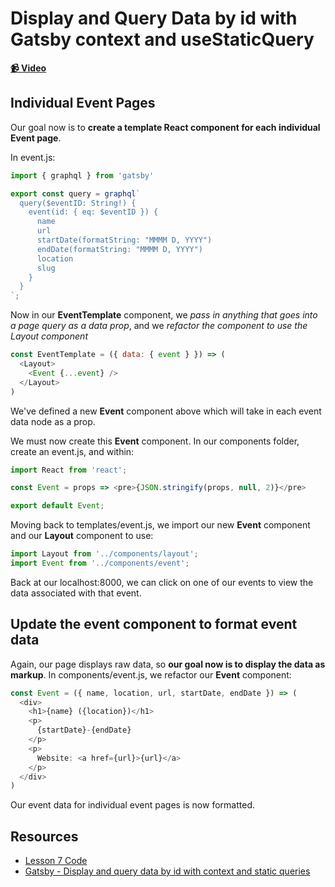 # Display and Query Data by id with Gatsby context and useStaticQuery

**[📹 Video](https://egghead.io/lessons/gatsby-display-and-query-data-by-id-with-gatsby-context-and-usestaticquery)**

## Individual Event Pages
Our goal now is to **create a template React component for each individual Event page**.

In event.js:
```javascript
import { graphql } from 'gatsby'

export const query = graphql`
  query($eventID: String!) {
    event(id: { eq: $eventID }) {
      name
      url
      startDate(formatString: "MMMM D, YYYY")
      endDate(formatString: "MMMM D, YYYY")
      location
      slug
    }
  }
`;
```
Now in our **EventTemplate** component, we *pass in anything that goes into a page query as a data prop*, and we *refactor the component to use the Layout component*
```javascript
const EventTemplate = ({ data: { event } }) => (
  <Layout>
    <Event {...event} />
  </Layout>
)
```
We've defined a new **Event** component above which will take in each event data node as a prop.

We must now create this **Event** component. In our components folder, create an event.js, and within:
```javascript
import React from 'react';

const Event = props => <pre>{JSON.stringify(props, null, 2)}</pre>

export default Event;
```
Moving back to templates/event.js, we import our new **Event** component and our **Layout** component to use:
```javascript
import Layout from '../components/layout';
import Event from '../components/event';
```
Back at our localhost:8000, we can click on one of our events to view the data associated with that event.

## Update the event component to format event data
Again, our page displays raw data, so **our goal now is to display the data as markup**. In components/event.js, we refactor our **Event** component:
```javascript
const Event = ({ name, location, url, startDate, endDate }) => (
  <div>
    <h1>{name} ({location})</h1>
    <p>
      {startDate}-{endDate}
    </p>
    <p>
      Website: <a href={url}>{url}</a>
    </p>
  </div>
)
```
Our event data for individual event pages is now formatted.
## Resources
- [Lesson 7 Code](https://github.com/ParkerGits/authoring-gatsby-themes/tree/07-display-and-query-data-by-id-with-gatsby-context-and-use-static-query)
- [Gatsby - Display and query data by id with context and static queries](https://www.gatsbyjs.org/tutorial/building-a-theme/#display-and-query-data-by-id-with-context-and-static-queries)
